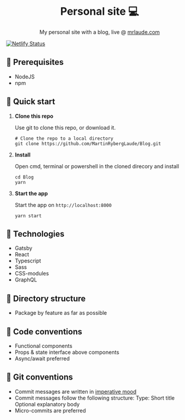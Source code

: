 <h1 align="center">
  Personal site 💻
</h1>
<p align="center">
  My personal site with a blog, live @ <a href="https://mrlaude.com">mrlaude.com</a>
</p>

[![Netlify Status](https://api.netlify.com/api/v1/badges/b6d4c287-70bc-4000-916d-54ba19cf5364/deploy-status)](https://app.netlify.com/sites/mrlaude/deploys)


## 📄 Prerequisites

- NodeJS
- npm

## 🚀 Quick start

1.  **Clone this repo**

    Use git to clone this repo, or download it.

    ```shell
    # Clone the repo to a local directory
    git clone https://github.com/MartinRybergLaude/Blog.git
    ```

2.  **Install**

    Open cmd, terminal or powershell in the cloned direcory and install

    ```shell
    cd Blog
    yarn
    ```

3.  **Start the app**

    Start the app on `http://localhost:8000`

    ```shell
    yarn start
    ```

## 🧐 Technologies

- Gatsby
- React
- Typescript
- Sass
- CSS-modules
- GraphQL

## 📁 Directory structure

- Package by feature as far as possible

## 📑 Code conventions

- Functional components
- Props & state interface above components
- Async/await preferred

## 📑 Git conventions

- Commit messages are written in <a href="https://en.wikipedia.org/wiki/Imperative_mood">imperative mood</a>
- Commit messages follow the following structure:
  Type: Short title
  Optional explanatory body
- Micro-commits are preferred
